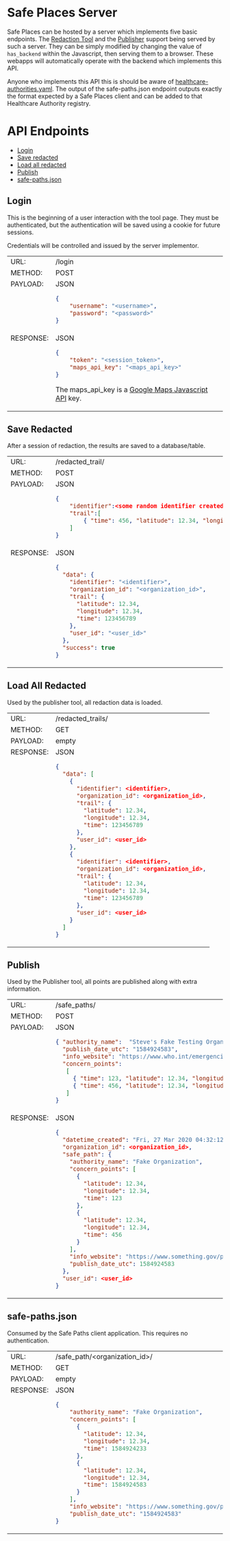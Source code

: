 # Safe Places Server

Safe Places can be hosted by a server which implements five basic endpoints.
The [Redaction Tool](location_scrubber/index.html) and the [Publisher](publisher/index.html) support being served by such a server.  They can be simply modified by changing the value of `has_backend` within the Javascript, then serving them to a browser.  These webapps will automatically operate with the backend which implements this API.

Anyone who implements this API this is should be aware of [healthcare-authorities.yaml](./healthcare-authorities.yaml).  The output of the safe-paths.json endpoint outputs exactly the format expected by a Safe Places client and can be added to that Healthcare Authority registry.

API Endpoints
=======

* [Login](#login)
* [Save redacted](#save-redacted)
* [Load all redacted](#load-all-redacted)
* [Publish](#publish)
* [safe-paths.json](#safe-paths.json)


## Login

This is the beginning of a user interaction with the tool page.  They must be authenticated, but
the authentication will be saved using a cookie for future sessions.

Credentials will be controlled and issued by the server implementor.

<table>
<tr><td>URL:</td>                    <td>/login</td></tr>
<tr><td>METHOD:</td>                 <td>POST</td></tr>
<tr><td  valign="top">PAYLOAD:</td>  <td>JSON

```json
{
    "username": "<username>",
    "password": "<password>"
}
```
</td></tr>
<tr><td  valign="top">RESPONSE:</td>  <td>JSON

```json
{
    "token": "<session_token>",
    "maps_api_key": "<maps_api_key>"
}
```

The maps_api_key is a [Google Maps Javascript API](https://developers.google.com/maps/documentation/javascript/get-api-key) key.
</td></tr>
</table>



## Save Redacted

After a session of redaction, the results are saved to a database/table.

<table>
<tr><td>URL:</td>                    <td>/redacted_trail/</td></tr>
<tr><td>METHOD:</td>                 <td>POST</td></tr>
<tr><td  valign="top">PAYLOAD:</td>  <td>JSON

```json
{
    "identifier":<some random identifier created by user>,
    "trail":[
        { "time": 456, "latitude": 12.34, "longitude": 12.34}
    ]
}
```
</td></tr>
<tr><td  valign="top">RESPONSE:</td>  <td>JSON

```json
{
  "data": {
    "identifier": "<identifier>",
    "organization_id": "<organization_id>",
    "trail": {
      "latitude": 12.34,
      "longitude": 12.34,
      "time": 123456789
    },
    "user_id": "<user_id>"
  },
  "success": true
}
```
</td></tr>
</table>



## Load All Redacted

Used by the publisher tool, all redaction data is loaded.

<table>
<tr><td>URL:</td>                    <td>/redacted_trails/</td></tr>
<tr><td>METHOD:</td>                 <td>GET</td></tr>
<tr><td  valign="top">PAYLOAD:</td>  <td>empty

</td></tr>
<tr><td  valign="top">RESPONSE:</td>  <td>JSON

```json
{
  "data": [
    {
      "identifier": <identifier>,
      "organization_id": <organization_id>,
      "trail": {
        "latitude": 12.34,
        "longitude": 12.34,
        "time": 123456789
      },
      "user_id": <user_id>
    },
    {
      "identifier": <identifier>,
      "organization_id": <organization_id>,
      "trail": {
        "latitude": 12.34,
        "longitude": 12.34,
        "time": 123456789
      },
      "user_id": <user_id>
    }
  ]
}
```
</td></tr>
</table>



## Publish

Used by the Publisher tool, all points are published along with extra information.

<table>
<tr><td>URL:</td>                    <td>/safe_paths/</td></tr>
<tr><td>METHOD:</td>                 <td>POST</td></tr>
<tr><td  valign="top">PAYLOAD:</td>  <td>JSON

```json
{ "authority_name":  "Steve's Fake Testing Organization",
  "publish_date_utc": "1584924583",
  "info_website": "https://www.who.int/emergencies/diseases/novel-coronavirus-2019",
  "concern_points":
   [
     { "time": 123, "latitude": 12.34, "longitude": 12.34},
     { "time": 456, "latitude": 12.34, "longitude": 12.34}
   ]
}
```
</td></tr>
<tr><td  valign="top">RESPONSE:</td>  <td>JSON

```json
{
  "datetime_created": "Fri, 27 Mar 2020 04:32:12 GMT",
  "organization_id": <organization_id>,
  "safe_path": {
    "authority_name": "Fake Organization",
    "concern_points": [
      {
        "latitude": 12.34,
        "longitude": 12.34,
        "time": 123
      },
      {
        "latitude": 12.34,
        "longitude": 12.34,
        "time": 456
      }
    ],
    "info_website": "https://www.something.gov/path/to/info/website",
    "publish_date_utc": 1584924583
  },
  "user_id": <user_id>
}
```
</td></tr>
</table>




## safe-paths.json

Consumed by the Safe Paths client application.  This requires no authentication.

<table>
<tr><td>URL:</td>                    <td>/safe_path/&lt;organization_id&gt/</td></tr>
<tr><td>METHOD:</td>                 <td>GET</td></tr>
<tr><td  valign="top">PAYLOAD:</td>  <td>empty
</td></tr>
<tr><td  valign="top">RESPONSE:</td>  <td>JSON

```json
{
    "authority_name": "Fake Organization",
    "concern_points": [
      {
        "latitude": 12.34,
        "longitude": 12.34,
        "time": 1584924233
      },
      {
        "latitude": 12.34,
        "longitude": 12.34,
        "time": 1584924583
      }
    ],
    "info_website": "https://www.something.gov/path/to/info/website",
    "publish_date_utc": "1584924583"
}
```
</td></tr>
</table>


